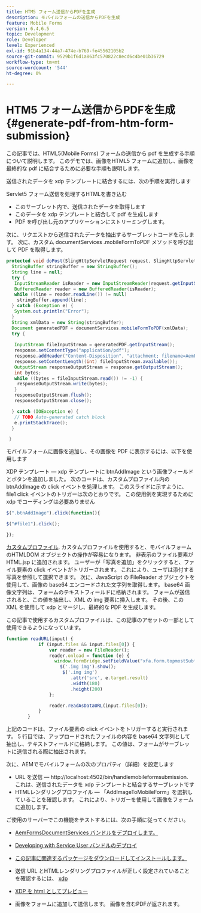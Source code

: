 ```yaml
---
title: HTM5 フォーム送信からPDFを生成
description: モバイルフォームの送信からPDFを生成
feature: Mobile Forms
version: 6.4,6.5
topic: Development
role: Developer
level: Experienced
exl-id: 91b4a134-44a7-474e-b769-fe45562105b2
source-git-commit: 9529b1f6d1a863fc570822c8ecd6c4be01b36729
workflow-type: tm+mt
source-wordcount: '544'
ht-degree: 0%

---
```


# HTM5 フォーム送信からPDFを生成 {#generate-pdf-from-htm-form-submission}

この記事では、HTML5(Mobile Forms) フォームの送信から pdf を生成する手順について説明します。 このデモでは、画像をHTML5 フォームに追加し、画像を最終的な pdf に結合するために必要な手順も説明します。


送信されたデータを xdp テンプレートに結合するには、次の手順を実行します

Servlet5 フォーム送信を処理するHTMLを書き込む

* このサーブレット内で、送信されたデータを取得します
* このデータを xdp テンプレートと結合して pdf を生成します
* PDF を呼び出し元のアプリケーションにストリーミングします。

次に、リクエストから送信されたデータを抽出するサーブレットコードを示します。 次に、カスタム documentServices .mobileFormToPDF メソッドを呼び出して PDF を取得します。

```java
protected void doPost(SlingHttpServletRequest request, SlingHttpServletResponse response) {
  StringBuffer stringBuffer = new StringBuffer();
  String line = null;
  try {
   InputStreamReader isReader = new InputStreamReader(request.getInputStream(), "UTF-8");
   BufferedReader reader = new BufferedReader(isReader);
   while ((line = reader.readLine()) != null)
    stringBuffer.append(line);
  } catch (Exception e) {
   System.out.println("Error");
  }
  String xmlData = new String(stringBuffer);
  Document generatedPDF = documentServices.mobileFormToPDF(xmlData);
  try {
   
   InputStream fileInputStream = generatedPDF.getInputStream();
   response.setContentType("application/pdf");
   response.addHeader("Content-Disposition", "attachment; filename=AemFormsRocks.pdf");
   response.setContentLength((int) fileInputStream.available());
   OutputStream responseOutputStream = response.getOutputStream();
   int bytes;
   while ((bytes = fileInputStream.read()) != -1) {
    responseOutputStream.write(bytes);
   }
   responseOutputStream.flush();
   responseOutputStream.close();

  } catch (IOException e) {
   // TODO Auto-generated catch block
   e.printStackTrace();
  }

 }
```

モバイルフォームに画像を追加し、その画像を PDF に表示するには、以下を使用します

XDP テンプレート — xdp テンプレートに btnAddImage という画像フィールドとボタンを追加しました。 次のコードは、カスタムプロファイル内の btnAddImage の click イベントを処理します。 このスライドに示すように、file1 click イベントのトリガーは次のとおりです。 この使用例を実現するために xdp でコーディングは必要ありません

```javascript
$(".btnAddImage").click(function(){

$("#file1").click();

});
```

[カスタムプロファイル](https://helpx.adobe.com/livecycle/help/mobile-forms/creating-profile.html#CreatingCustomProfiles). カスタムプロファイルを使用すると、モバイルフォームのHTMLDOM オブジェクトの操作が容易になります。 非表示のファイル要素がHTML.jsp に追加されます。 ユーザーが「写真を追加」をクリックすると、ファイル要素の click イベントがトリガーされます。 これにより、ユーザは添付する写真を参照して選択できます。 次に、JavaScript の FileReader オブジェクトを使用して、画像の base64 エンコードされた文字列を取得します。 base64 画像文字列は、フォームのテキストフィールドに格納されます。 フォームが送信されると、この値を抽出し、XML の img 要素に挿入します。 その後、この XML を使用して xdp とマージし、最終的な PDF を生成します。

この記事で使用するカスタムプロファイルは、この記事のアセットの一部として使用できるようになっています。

```javascript
function readURL(input) {
            if (input.files && input.files[0]) {
                var reader = new FileReader();
                reader.onload = function (e) {
                  window.formBridge.setFieldValue("xfa.form.topmostSubform.Page1.base64image",reader.result);
                    $('.img img').show();
                     $('.img img')
                        .attr('src', e.target.result)
                        .width(180)
                        .height(200)
                };

                reader.readAsDataURL(input.files[0]);
            }
        }
```

上記のコードは、ファイル要素の click イベントをトリガーすると実行されます。 5 行目では、アップロードされたファイルの内容を base64 文字列として抽出し、テキストフィールドに格納します。 この値は、フォームがサーブレットに送信される際に抽出されます。

次に、AEMでモバイルフォームの次のプロパティ（詳細）を設定します

* URL を送信 — http://localhost:4502/bin/handlemobileformsubmission. これは、送信されたデータを xdp テンプレートと結合するサーブレットです
* HTMLレンダリングプロファイル — 「AddImageToMobileForm」を選択していることを確認します。 これにより、トリガーを使用して画像をフォームに追加します。

ご使用のサーバーでこの機能をテストするには、次の手順に従ってください。

* [AemFormsDocumentServices バンドルをデプロイします。](/help/forms/assets/common-osgi-bundles/AEMFormsDocumentServices.core-1.0-SNAPSHOT.jar)

* [Developing with Service User バンドルのデプロイ](/help/forms/assets/common-osgi-bundles/DevelopingWithServiceUser.jar)

* [この記事に関連するパッケージをダウンロードしてインストールします。](assets/pdf-from-mobile-form-submission.zip)

* 送信 URL とHTMLレンダリングプロファイルが正しく設定されていることを確認するには、  [xdp](http://localhost:4502/libs/fd/fm/gui/content/forms/formmetadataeditor.html/content/dam/formsanddocuments/schengen.xdp)

* [XDP を html としてプレビュー](http://localhost:4502/content/dam/formsanddocuments/schengen.xdp/jcr:content)

* 画像をフォームに追加して送信します。 画像を含むPDFが返されます。
